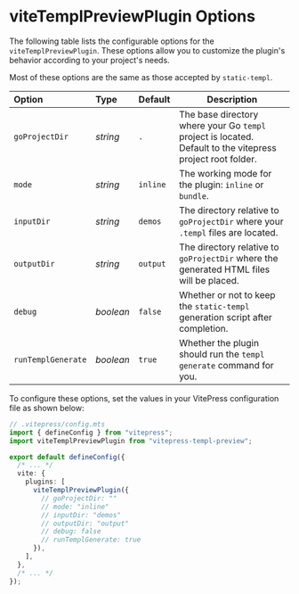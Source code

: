 # viteTemplPreviewPlugin Options

The following table lists the configurable options for the `viteTemplPreviewPlugin`. These options allow you to customize the plugin's behavior according to your project's needs.

Most of these options are the same as those accepted by `static-templ`.

| Option             | Type      | Default  | Description                                                                                                |
| :----------------- | :-------- | :------- | ---------------------------------------------------------------------------------------------------------- |
| `goProjectDir`     | _string_  | `.`      | The base directory where your Go `templ` project is located. Default to the vitepress project root folder. |
| `mode`             | _string_  | `inline` | The working mode for the plugin: `inline` or `bundle`.                                                     |
| `inputDir`         | _string_  | `demos`  | The directory relative to `goProjectDir` where your `.templ` files are located.                            |
| `outputDir`        | _string_  | `output` | The directory relative to `goProjectDir` where the generated HTML files will be placed.                    |
| `debug`            | _boolean_ | `false`  | Whether or not to keep the `static-templ` generation script after completion.                              |
| `runTemplGenerate` | _boolean_ | `true`   | Whether the plugin should run the `templ generate` command for you.                                        |

To configure these options, set the values in your VitePress configuration file as shown below:

```ts
// .vitepress/config.mts
import { defineConfig } from "vitepress";
import viteTemplPreviewPlugin from "vitepress-templ-preview";

export default defineConfig({
  /* ... */
  vite: {
    plugins: [
      viteTemplPreviewPlugin({
        // goProjectDir: ""
        // mode: "inline"
        // inputDir: "demos"
        // outputDir: "output"
        // debug: false
        // runTemplGenerate: true
      }),
    ],
  },
  /* ... */
});
```
